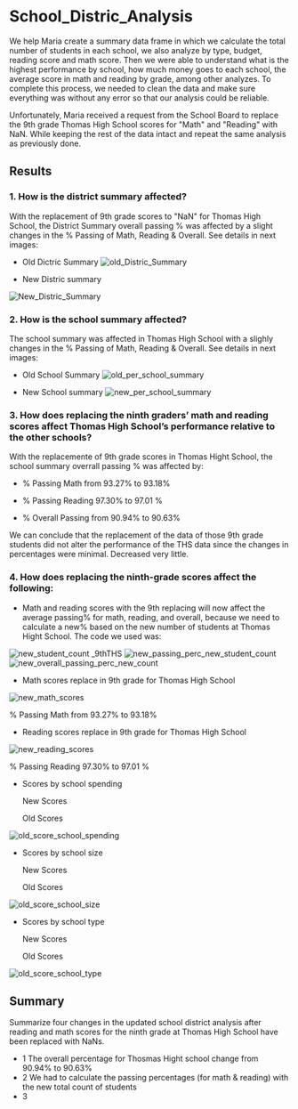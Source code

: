 # School_Distric_Analysis

We help Maria create a summary data frame in which we calculate the total number of students in each school, we also analyze by type, budget, reading score and math score. Then we were able to understand what is the highest performance by school, how much money goes to each school, the average score in math and reading by grade, among other analyzes. To complete this process, we needed to clean the data and make sure everything was without any error so that our analysis could be reliable.

Unfortunately, Maria received a request from the School Board to replace the 9th grade Thomas High School scores for "Math" and "Reading" with NaN. While keeping the rest of the data intact and repeat the same analysis as previously done.

## Results

### 1. How is the district summary affected?
   
With the replacement of 9th grade scores to "NaN" for Thomas High School, the District Summary overall passing % was affected by a slight changes in the % Passing of Math, Reading & Overall. See details in next images:
   
- Old Dictric Summary
![old_Distric_Summary](https://user-images.githubusercontent.com/87447639/132947847-610ca4de-c62f-4f6c-bd84-39cafa8974c5.PNG)

- New Distric summary 

![New_Distric_Summary](https://user-images.githubusercontent.com/87447639/132947415-78cf0901-57a7-4415-b9e2-ea758777e30c.PNG)


### 2. How is the school summary affected?
   
The school summary was affected in Thomas High School with a slighly changes in the % Passing of Math, Reading & Overall. See details in next images:
   
- Old School Summary
![old_per_school_summary](https://user-images.githubusercontent.com/87447639/132947855-e7ba4d2a-3e0f-48c4-b8ae-d46596b1019a.PNG)



- New School summary 
![new_per_school_summary](https://user-images.githubusercontent.com/87447639/132948159-15ae8d07-f028-455e-b62d-3cde62763008.PNG)


### 3. How does replacing the ninth graders’ math and reading scores affect Thomas High School’s performance relative to the other schools?
  
  With the replacemente of 9th grade scores in Thomas Hight School, the school summary overrall passing %  was affected by:
 - % Passing Math from 93.27% to 93.18% 
  
 - % Passing Reading 97.30% to 97.01 % 
  
 - % Overall Passing from 90.94% to 90.63%

We can conclude that the replacement of the data of those 9th grade students did not alter the performance of the THS data since the changes in percentages were minimal. Decreased very little.

### 4. How does replacing the ninth-grade scores affect the following:
  
- Math and reading scores with the 9th replacing will now affect the average passing% for math, reading, and overall, because we need to calculate a new% based on the new number of students at Thomas Hight School. The code we used was:  

![new_student_count _9thTHS](https://user-images.githubusercontent.com/87447639/132948496-06ae4724-b875-486e-ae8f-5ec7c8212222.PNG)
![new_passing_perc_new_student_count](https://user-images.githubusercontent.com/87447639/132948488-00a8ceef-2cf1-40af-a236-884271e37e14.PNG)
![new_overall_passing_perc_new_count](https://user-images.githubusercontent.com/87447639/132948495-132d433d-8332-4c9c-b813-b142d7f88a20.PNG)

- Math scores replace in 9th grade for Thomas High School

![new_math_scores](https://user-images.githubusercontent.com/87447639/132948414-0eecf8e5-b831-450b-98c9-c492fcd1941f.PNG)

% Passing Math from 93.27% to 93.18% 

- Reading scores replace in 9th grade for Thomas High School

 ![new_reading_scores](https://user-images.githubusercontent.com/87447639/132948418-b2131403-fd5b-4382-8ef7-7dab93f4cad7.PNG)

% Passing Reading 97.30% to 97.01 % 

- Scores by school spending
  
  New Scores
  
  Old Scores
  
![old_score_school_spending](https://user-images.githubusercontent.com/87447639/132948379-0467f4f0-3df0-40ba-be86-9e87d0581f86.PNG)


- Scores by school size

  New Scores

  Old Scores
  
![old_score_school_size](https://user-images.githubusercontent.com/87447639/132948386-41663a5f-ba58-4f28-87eb-1da2f1ac39bf.PNG)

- Scores by school type

  New Scores

  Old Scores
  
 ![old_score_school_type](https://user-images.githubusercontent.com/87447639/132948389-f7be55b0-1304-4f10-be41-d2c35a9304f6.PNG)



## Summary

 Summarize four changes in the updated school district analysis after reading and math scores for the ninth grade at Thomas High School have been replaced with NaNs.

- 1 The overall percentage for Thosmas Hight school change from 90.94% to 90.63%
- 2 We had to calculate the passing percentages (for math & reading) with the new total count of students
- 3 

